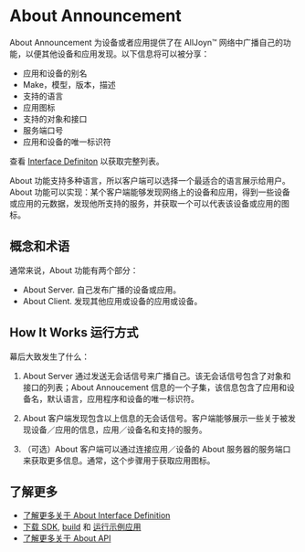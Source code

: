 # About Announcement

About Announcement 为设备或者应用提供了在 AllJoyn&trade; 网络中广播自己的功能，以便其他设备和应用发现。以下信息将可以被分享：

* 应用和设备的别名
* Make，模型，版本，描述
* 支持的语言
* 应用图标
* 支持的对象和接口
* 服务端口号
* 应用和设备的唯一标识符

查看 [Interface Definiton][about-interface] 以获取完整列表。

About 功能支持多种语言，所以客户端可以选择一个最适合的语言展示给用户。About 功能可以实现：某个客户端能够发现网络上的设备和应用，得到一些设备或应用的元数据，发现他所支持的服务，并获取一个可以代表该设备或应用的图标。

## 概念和术语

通常来说，About 功能有两个部分：
* About Server. 自己发布广播的设备或应用。
* About Client. 发现其他应用或设备的应用或设备。
## How It Works 运行方式

幕后大致发生了什么：

1. About Server 通过发送无会话信号来广播自己。该无会话信号包含了对象和接口的列表；About Annoucement 信息的一个子集，该信息包含了应用和设备名，默认语言，应用程序和设备的唯一标识符。

2. About 客户端发现包含以上信息的无会话信号。客户端能够展示一些关于被发现设备／应用的信息，应用／设备名和支持的服务。

3. （可选）About 客户端可以通过连接应用／设备的 About 服务器的服务端口来获取更多信息。通常，这个步骤用于获取应用图标。

## 了解更多

* [了解更多关于 About Interface Definition][about-interface]
* [下载 SDK][download], [build][build] 和
  [运行示例应用][sample-apps]
* [了解更多关于 About API][api-guide]

[about-interface]: /learn/core/about-announcement/interface
[download]: https://allseenalliance.org/framework/download
[build]: /develop/building
[sample-apps]: /develop/run-sample-apps/about
[api-guide]: /develop/api-guide/about
